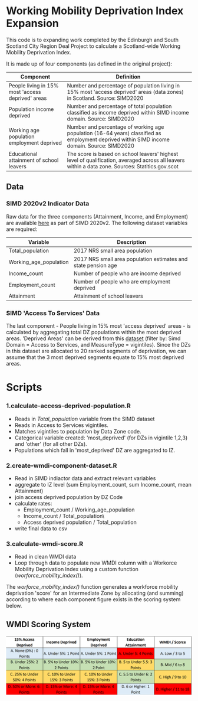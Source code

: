 # Working Mobility Deprivation Index Expansion

This code is to expanding work completed by the Edinburgh and South Scotland City Region Deal Project to calculate a Scotland-wide Working Mobility Deprivation Index.

It is made up of four components (as defined in the original project):

| Component                                         | Definition                                                                                                                                        |
|-------------------|-----------------------------------------------------|
| People living in 15% most 'access deprived' areas | Number and percentage of population living in 15% most 'access deprived' areas (data zones) in Scotland. Source: SIMD2020                         |
| Population income deprived                        | Number and percentage of total population classified as income deprived within SIMD income domain. Source: SIMD2020                               |
| Working age population employment deprived        | Number and percentage of working age population (16-64 years) classified as employment deprived within SIMD income domain. Source: SIMD2020       |
| Educational attainment of school leavers          | The score is based on school leavers' highest level of qualification, averaged across all leavers within a data zone. Sources: Statitics.gov.scot |

## Data

### SIMD 2020v2 Indicator Data

Raw data for the three components (Attainment, Income, and Employment) are available [here](https://www.gov.scot/publications/scottish-index-of-multiple-deprivation-2020v2-indicator-data/) as part of SIMD 2020v2. The following dataset variables are required:

| Variable               | Description                                                    |
|--------------------|----------------------------------------------------|
| Total_population       | 2017 NRS small area population                                 |
| Working_age_population | 2017 NRS small area population estimates and state pension age |
| Income_count           | Number of people who are income deprived                       |
| Employment_count       | Number of people who are employment deprived                   |
| Attainment             | Attainment of school leavers                                   |

### SIMD 'Access To Services' Data

The last component - People living in 15% most 'access deprived' areas - is calculated by aggregating total DZ populations within the most deprived areas. 'Deprived Areas' can be derived from this [dataset](https://statistics.gov.scot/resource?uri=http%3A%2F%2Fstatistics.gov.scot%2Fdata%2Fscottish-index-of-multiple-deprivation) (filter by: Simd Domain = Access to Services, and MeasureType = vigintiles). Since the DZs in this dataset are allocated to 20 ranked segments of deprivation, we can assume that the 3 most deprived segments equate to 15% most deprived areas.

# Scripts

### 1.calculate-access-deprived-population.R

-   Reads in *Total_population* variable from the SIMD dataset
-   Reads in Access to Services vigintiles.
-   Matches vigintiles to population by Data Zone code.
-   Categorical variable created: 'most_deprived' (for DZs in vigintile 1,2,3) and 'other' (for all other DZs).
-   Populations which fall in 'most_deprived' DZ are aggregated to IZ.

### 2.create-wmdi-component-dataset.R

-   Read in SIMD indiactor data and extract relevant variables
-   aggregate to IZ level (sum Employment_count, sum Income_count, mean Attainment)
-   join access deprived population by DZ Code
-   calculate rates:
    -   Employment_count / Working_age_population
    -   Income_count / Total_population\
    -   Access deprived population / Total_population
-   write final data to csv

### 3.calculate-wmdi-score.R

-   Read in clean WMDI data
-   Loop through data to populate new WMDI column with a Workorce Mobility Deprivation Index using a custom function (*worforce_mobility_index()*).

The *worforce_mobility_index()* function generates a workforce mobility deprivation 'score' for an Intermediate Zone by allocating (and summing) according to where each component figure exists in the scoring system below.

## WMDI Scoring System

![](Resources/WMDI-scoring-system.png)
